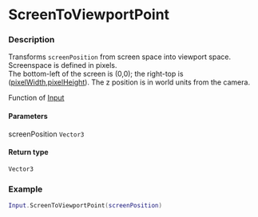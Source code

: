 # ScreenToViewportPoint

### Description

Transforms `screenPosition` from screen space into viewport space. <br />
Screenspace is defined in pixels. <br />
The bottom-left of the screen is (0,0); the right-top is ([pixelWidth](https://docs.unity3d.com/ScriptReference/Camera-pixelWidth.html),[pixelHeight](https://docs.unity3d.com/ScriptReference/Camera-pixelHeight.html)). The z position is in world units from the camera.

Function of [Input](../../)

#### Parameters

screenPosition `Vector3`

#### Return type

`Vector3`

### Example

```lua
Input.ScreenToViewportPoint(screenPosition)
```
